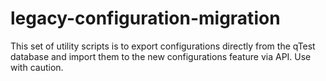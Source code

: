 ﻿# legacy-configuration-migration

This set of utility scripts is to export configurations directly from the qTest database and import them to the new configurations feature via API.  Use with caution.
